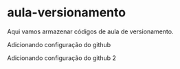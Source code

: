 # aula-versionamento
Aqui vamos armazenar códigos de aula de versionamento.

Adicionando configuração do github

Adicionando configuração do github 2
